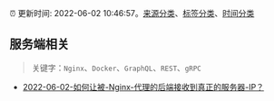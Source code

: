 :alarm_clock: 更新时间: 2022-06-02 10:46:57。[来源分类](../README.md)、[标签分类](../TAGS.md)、[时间分类](../TIMELINE.md)

## 服务端相关


> 关键字：`Nginx`、`Docker`、`GraphQL`、`REST`、`gRPC`



- [2022-06-02-如何让被-Nginx-代理的后端接收到真正的服务器-IP？](https://www.v2ex.com/t/856971) 